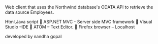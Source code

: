  Web client that uses the Northwind database's ODATA API to retrieve the data source
Employees. 

Html,Java script
 ASP.NET MVC - Server side MVC framework
 Visual Studio –IDE
 ATOM – Text Editor.
 Firefox browser – Localhost

developed by nandha gopal
